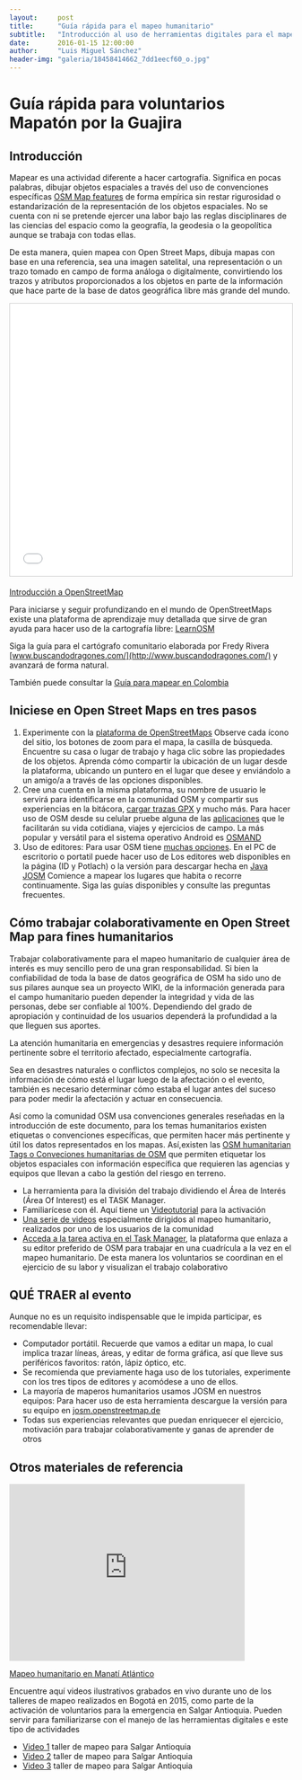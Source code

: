 ```yaml
---
layout:     post
title:      "Guía rápida para el mapeo humanitario"
subtitle:   "Introducción al uso de herramientas digitales para el mapeo humanitario"
date:       2016-01-15 12:00:00
author:     "Luis Miguel Sánchez"
header-img: "galeria/18458414662_7dd1eecf60_o.jpg"
---
```


# Guía rápida para voluntarios Mapatón por la Guajira

## Introducción

Mapear es una actividad
diferente a hacer cartografía. Significa en pocas palabras, dibujar
objetos espaciales a través del uso de convenciones específicas
[OSM Map features](http://wiki.openstreetmap.org/wiki/Map_Features) de forma empírica sin restar rigurosidad o
estandarización de la representación de los objetos espaciales. No
se cuenta con ni se pretende ejercer una labor bajo las reglas
disciplinares de las ciencias del espacio como la geografía, la
geodesia o la geopolítica aunque se trabaja con todas ellas.

De esta manera, quien mapea
con Open Street Maps, dibuja mapas con base en una referencia, sea
una imagen satelital, una representación o un trazo tomado en campo
de forma análoga o digitalmente, convirtiendo los trazos y atributos
proporcionados a los objetos en parte de la información que hace
parte de la base de datos geográfica libre más grande del mundo.

<iframe src="//es.slideshare.net/slideshow/embed_code/key/jx4NC6iUb1A4vl" width="595" height="485" frameborder="0" marginwidth="0" marginheight="0" scrolling="no" style="border:1px solid #CCC; border-width:1px; margin-bottom:5px; max-width: 100%;" allowfullscreen> </iframe>

[Introducción a OpenStreetMap](//es.slideshare.net/j3m/introduccin-a-openstreetmap)

Para iniciarse y seguir profundizando  en el mundo
de OpenStreetMaps existe una plataforma de aprendizaje  muy detallada que
sirve de gran ayuda para hacer uso de la cartografía libre: [LearnOSM](http://learnosm.org/es)

Siga la guía para el cartógrafo comunitario elaborada por Fredy Rivera [www.buscandodragones.com/](http://www.buscandodragones.com/) y avanzará de forma natural.

También puede consultar la [Guía para mapear en Colombia](http://wiki.openstreetmap.org/wiki/Gu%C3%ADa_para_mapear_en_Colombia)

## Iniciese en Open Street Maps en tres pasos

 1. Experimente con la [plataforma de OpenStreetMaps](http://www.osm.org/) Observe cada ícono del sitio, los botones de zoom para el mapa, la casilla de búsqueda. Encuentre
su casa o lugar de trabajo y haga clic sobre las propiedades de los objetos. Aprenda cómo compartir la ubicación de un lugar desde la plataforma, ubicando un puntero en el lugar que desee y enviándolo a un amigo/a a través de las opciones disponibles.
 1. Cree una cuenta en la misma plataforma, su nombre de usuario le servirá para identificarse en la
comunidad OSM y compartir sus experiencias en la bitácora, [cargar trazas GPX](http://wiki.openstreetmap.org/wiki/ES:Upload) y mucho más.  Para hacer uso de OSM desde su celular pruebe alguna de las [aplicaciones](http://wiki.openstreetmap.org/wiki/Software/Mobile) que le facilitarán su vida cotidiana, viajes y ejercicios de campo. La más popular y versátil para el sistema operativo Android es [OSMAND](https://play.google.com/store/apps/details?id=net.osmand&amp;hl=es&amp;usg=AFQjCNH-T5YsI4wgCo4hHd5xu-80FrLXlw&amp;sig2=osOUAhWJjK8g_nciVhcfgg)
 1. Uso de editores: Para usar OSM tiene [muchas opciones](http://wiki.openstreetmap.org/wiki/Editors). En el PC de escritorio o portatil puede hacer uso de Los editores
web disponibles en la página (ID y Potlach) o la versión para descargar hecha en [Java JOSM](https://es.wikipedia.org/wiki/Java_%28lenguaje_de_programaci%C3%B3n%29) Comience a mapear los lugares que habita o recorre continuamente. Siga las guías disponibles y consulte las preguntas frecuentes.


## Cómo trabajar colaborativamente en Open Street Map para fines humanitarios


Trabajar colaborativamente para el mapeo humanitario de cualquier área de interés es muy
sencillo pero de una gran responsabilidad. Si bien la confiabilidad de toda la base de datos geográfica de OSM ha sido uno de sus pilares
aunque sea un proyecto WIKI, de la información generada para el campo humanitario pueden depender la integridad y vida de las personas,
debe ser confiable al 100%. Dependiendo del grado de apropiación y continuidad de los  usuarios dependerá la profundidad a la que lleguen sus aportes.

La atención humanitaria en emergencias y desastres requiere información pertinente sobre el territorio afectado, especialmente
cartografía.

Sea en desastres naturales o conflictos complejos, no solo se necesita 	la información de cómo está el lugar luego de
la afectación o el evento, también es necesario determinar cómo estaba el lugar antes del suceso para poder medir la afectación y actuar en
consecuencia.

Así como la comunidad OSM usa convenciones generales reseñadas en
la introducción de este documento, para los temas humanitarios
existen etiquetas o convenciones específicas, que permiten hacer
más pertinente y útil los datos representados en los mapas. Así,existen las [OSM humanitarian Tags o Conveciones humanitarias de OSM](http://wiki.openstreetmap.org/wiki/Humanitarian_OSM_Tags)
que permiten etiquetar los objetos espaciales con información específica que requieren las agencias y equipos
que llevan a cabo la gestión del riesgo en terreno.

 * La herramienta para 	la división del trabajo dividiendo el Área de
Interés (Área Of 	Interest) es el TASK Manager.
 *  Familiarícese con él. Aquí tiene un [Videotutorial](http://www.youtube.com/watch?v=OE4esODrixc) para la activación
 * [Una serie de videos](http://www.openstreetmap.org/user/Polyglot/diary/37764)  especialmente dirigidos al mapeo humanitario, realizados por uno de los usuarios de la comunidad
 * [Acceda a la tarea activa en el Task Manager](https://tasks.hotosm.org/project/1409#task/66), la plataforma que enlaza a su editor preferido de OSM para trabajar en una cuadrícula a la vez en el mapeo humanitario. De esta manera los voluntarios se coordinan en el ejercicio de su labor y visualizan el trabajo colaborativo

## QUÉ TRAER al evento

Aunque no es un requisito indispensable que le impida participar, es recomendable llevar:

 *  Computador 	portátil. Recuerde que vamos a editar un mapa, lo cual implica 	trazar líneas, áreas, y editar de forma gráfica, así que lleve sus periféricos favoritos: ratón, lápiz óptico, etc.
 * Se recomienda que previamente haga uso de los tutoriales, experimente con los tres tipos de editores y acomódese a uno de ellos.
 * La mayoría de maperos humanitarios usamos JOSM en nuestros equipos: Para hacer uso de esta herramienta descargue la versión para su equipo en [josm.openstreetmap.de](https://josm.openstreetmap.de)
 * Todas sus experiencias relevantes que puedan enriquecer el ejercicio, motivación para trabajar colaborativamente y ganas de aprender de otros

## Otros materiales de referencia

<iframe width="420" height="315" src="https://www.youtube.com/embed/vjkNxaR7knQ" frameborder="0" allowfullscreen></iframe>

[Mapeo humanitario en Manatí Atlántico](http://trewa.co/2011/08/21/mapeando-el-municipio-de-manati-atlantico/)


Encuentre aquí videos ilustrativos grabados en vivo durante uno de los talleres de mapeo realizados en Bogotá en 2015, como parte de la activación de voluntarios para la emergencia en Salgar Antioquia. Pueden servir para familiarizarse con el manejo de las herramientas digitales e este tipo de actividades

 * [Video 1](https://youtu.be/U4UxdnXKFCI) taller de mapeo para Salgar Antioquia
 * [Video 2](https://youtu.be/USHRJGJM1Bg) taller de mapeo para Salgar Antioquia
 * [Video 3](https://youtu.be/fklfyKDPZuU) taller de mapeo para Salgar Antioquia
